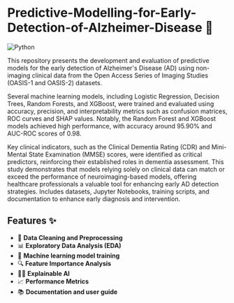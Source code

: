 # Predictive-Modelling-for-Early-Detection-of-Alzheimer-Disease 🧠

![Python](https://img.shields.io/badge/Python-3.12-blue) 


This repository presents the development and evaluation of predictive models for the early detection of Alzheimer's Disease (AD) using non-imaging clinical data from the Open Access Series of Imaging Studies (OASIS-1 and OASIS-2) datasets. 

Several machine learning models, including Logistic Regression, Decision Trees, Random Forests, and XGBoost, were trained and evaluated using accuracy, precision, and interpretability metrics such as confusion matrices, ROC curves and SHAP values. Notably, the Random Forest and XGBoost models achieved high performance, with accuracy around 95.90% and AUC-ROC scores of 0.98.

Key clinical indicators, such as the Clinical Dementia Rating (CDR) and Mini-Mental State Examination (MMSE) scores, were identified as critical predictors, reinforcing their established roles in dementia assessment. This study demonstrates that models relying solely on clinical data can match or exceed the performance of neuroimaging-based models, offering healthcare professionals a valuable tool for enhancing early AD detection strategies. Includes datasets, Jupyter Notebooks, training scripts, and documentation to enhance early diagnosis and intervention.

## Features ✨
- 🧹 **Data Cleaning and Preprocessing**
- 📊 **Exploratory Data Analysis (EDA)**
- 🤖 **Machine learning model training**
- 🔍 **Feature Importance Analysis**
- 🧠💡 **Explainable AI**
- 📈 **Performance Metrics**
- 📚 **Documentation and user guide**
